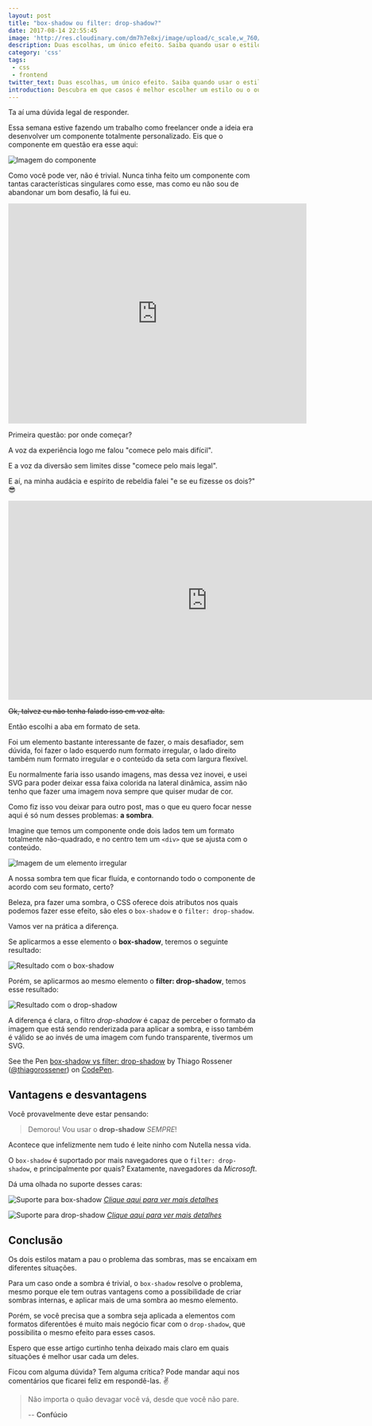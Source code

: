 ```yaml
---
layout: post
title: "box-shadow ou filter: drop-shadow?"
date: 2017-08-14 22:55:45
image: 'http://res.cloudinary.com/dm7h7e8xj/image/upload/c_scale,w_760/v1502757949/o-sombra_xyw4wq.jpg'
description: Duas escolhas, um único efeito. Saiba quando usar o estilo certo na hora certa.
category: 'css'
tags:
 - css
 - frontend
twitter_text: Duas escolhas, um único efeito. Saiba quando usar o estilo certo na hora certa.
introduction: Descubra em que casos é melhor escolher um estilo ou o outro para fazer um efeito de sombra.
---
```


Ta aí uma dúvida legal de responder.

Essa semana estive fazendo um trabalho como freelancer onde a ideia era desenvolver
um componente totalmente personalizado. Eis que o componente em questão era esse
aqui:

![Imagem do componente](http://res.cloudinary.com/dm7h7e8xj/image/upload/v1502758928/componente_d4u8hh.png)

Como você pode ver, não é trivial. Nunca tinha feito um componente com tantas
características singulares como esse, mas como eu não sou de abandonar um bom
desafio, lá fui eu.

<center><iframe class="giphy-embed" src="https://giphy.com/embed/1YnVDruYQEgWQ" width="600" height="442" frameborder="0" allowfullscreen="allowfullscreen"></iframe></center>

Primeira questão: por onde começar?

A voz da experiência logo me falou "comece pelo mais difícil".

E a voz da diversão sem limites disse "comece pelo mais legal".

E aí, na minha audácia e espírito de rebeldia falei "e se eu fizesse os dois?" 😎

<center><iframe src="https://giphy.com/embed/Py4loHkx4eo1O" width="800" height="400" frameBorder="0" allowFullScreen></iframe></center>

~~Ok, talvez eu não tenha falado isso em voz alta.~~

Então escolhi a aba em formato de seta.

Foi um elemento bastante interessante de fazer, o mais desafiador,
sem dúvida, foi fazer o lado esquerdo num formato irregular, o lado direito também 
num formato irregular e o conteúdo da seta com largura flexível.

Eu normalmente faria isso usando imagens, mas dessa vez inovei, e usei SVG para poder
deixar essa faixa colorida na lateral dinâmica, assim não tenho que fazer uma imagem
nova sempre que quiser mudar de cor.

Como fiz isso vou deixar para outro post, mas o que eu quero focar nesse aqui é
só num desses problemas: **a sombra**.

Imagine que temos um componente onde dois lados tem um formato totalmente não-quadrado,
e no centro tem um `<div>` que se ajusta com o conteúdo.

![Imagem de um elemento irregular](http://res.cloudinary.com/dm7h7e8xj/image/upload/v1502795756/no-shadow_tnqdm8.jpg)

A nossa sombra tem que ficar fluída, e contornando todo o componente de acordo com
seu formato, certo?

Beleza, pra fazer uma sombra, o CSS oferece dois atributos nos quais podemos fazer
esse efeito, são eles o `box-shadow` e o `filter: drop-shadow`.

Vamos ver na prática a diferença.

Se aplicarmos a esse elemento o **box-shadow**, teremos o seguinte resultado:

![Resultado com o box-shadow](http://res.cloudinary.com/dm7h7e8xj/image/upload/v1502795862/box-shadow_dkh7o5.jpg)

Porém, se aplicarmos ao mesmo elemento o **filter: drop-shadow**, temos esse resultado:

![Resultado com o drop-shadow](http://res.cloudinary.com/dm7h7e8xj/image/upload/v1502795717/filter-drop-shadow_nrhzex.jpg)

A diferença é clara, o filtro *drop-shadow* é capaz de perceber o formato da imagem
que está sendo renderizada para aplicar a sombra, e isso também é válido se ao invés
de uma imagem com fundo transparente, tivermos um SVG.

<p data-height="320" data-theme-id="dark" data-slug-hash="prdvjo" data-default-tab="result" data-user="thiagorossener" data-embed-version="2" data-pen-title="box-shadow vs filter: drop-shadow" class="codepen">See the Pen <a href="https://codepen.io/thiagorossener/pen/prdvjo/">box-shadow vs filter: drop-shadow</a> by Thiago Rossener (<a href="https://codepen.io/thiagorossener">@thiagorossener</a>) on <a href="https://codepen.io">CodePen</a>.</p>
<script async src="https://production-assets.codepen.io/assets/embed/ei.js"></script>

## Vantagens e desvantagens

Você provavelmente deve estar pensando:

> Demorou! Vou usar o **drop-shadow** _SEMPRE_!

Acontece que infelizmente nem tudo é leite ninho com Nutella nessa vida.

O `box-shadow` é suportado por mais navegadores que o `filter: drop-shadow`, e
principalmente por quais? Exatamente, navegadores da *Microsoft*.

Dá uma olhada no suporte desses caras:

![Suporte para box-shadow](http://res.cloudinary.com/dm7h7e8xj/image/upload/v1502757053/box-shadow_ldmnmo.jpg)
*[Clique aqui para ver mais detalhes](http://caniuse.com/#feat=css-boxshadow)*

![Suporte para drop-shadow](http://res.cloudinary.com/dm7h7e8xj/image/upload/v1502757056/drop-shadow_zxpgoj.png)
*[Clique aqui para ver mais detalhes](http://caniuse.com/#feat=css-filters)*

## Conclusão

Os dois estilos matam a pau o problema das sombras, mas se encaixam em diferentes
situações.

Para um caso onde a sombra é trivial, o `box-shadow` resolve o problema, mesmo porque
ele tem outras vantagens como a possibilidade de criar sombras internas, e aplicar mais
de uma sombra ao mesmo elemento.

Porém, se você precisa que a sombra seja aplicada a elementos com formatos
diferentões é muito mais negócio ficar com o `drop-shadow`, que possibilita o mesmo
efeito para esses casos.

Espero que esse artigo curtinho tenha deixado mais claro em quais situações é
melhor usar cada um deles.

Ficou com alguma dúvida? Tem alguma crítica? Pode mandar aqui nos comentários que ficarei
feliz em respondê-las. ✌️

> Não importa o quão devagar você vá, desde que você não pare.
>
> -- **Confúcio**















